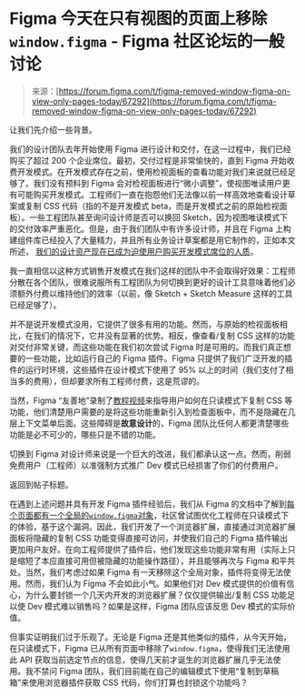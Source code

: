 <!--yml

类别：未分类

日期：2024年05月29日 12:29:43

-->

# Figma 今天在只有视图的页面上移除 `window.figma` - Figma 社区论坛的一般讨论

> 来源：[https://forum.figma.com/t/figma-removed-window-figma-on-view-only-pages-today/67292](https://forum.figma.com/t/figma-removed-window-figma-on-view-only-pages-today/67292)

让我们先介绍一些背景。

我们的设计团队去年开始使用 Figma 进行设计和交付，在这一过程中，我们已经购买了超过 200 个企业席位。最初，交付过程是非常愉快的，直到 Figma 开始收费开发模式。在开发模式存在之前，使用检视面板的查看功能对我们来说就已经足够了。我们没有预料到 Figma 会对检视面板进行“微小调整”，使视图唯读用户更有可能购买开发模式。工程师们一直在抱怨他们无法像以前一样高效地查看设计草案或复制 CSS 代码（指的不是开发模式 beta，而是开发模式之前的原始检视面板）。一些工程团队甚至询问设计师是否可以换回 Sketch，因为视图唯读模式下的交付效率严重恶化。但是，由于我们团队中有许多设计师，并且在 Figma 上构建组件库已经投入了大量精力，并且所有业务设计草案都是用它制作的，正如本文所述， [我们的设计资产现在已成为迫使用户购买开发模式席位的人质](https://medium.com/@devolve/the-coming-figma-apocalypse-nobody-is-talking-about-0d6ea29976ce#:~:text=If%20you%20don%E2%80%99t%20pay%20up%2C%20your%20designs%20are%20now%20hostage.)。

我一直相信以这种方式销售开发模式在我们这样的团队中不会取得好效果：工程师分散在各个团队，很难说服所有工程团队为何切换到更好的设计工具意味着他们必须额外付费以维持他们的效率（以前，像 Sketch + Sketch Measure 这样的工具已经足够了）。

并不是说开发模式没用，它提供了很多有用的功能。然而，与原始的检视面板相比，在我们的情况下，它并没有显著的优势。相反，像查看/复制 CSS 这样的功能对交付非常关键，而这些功能在我们初次尝试 Figma 时是可用的。而我们真正想要的一些功能，比如运行自己的 Figma 插件。Figma 只提供了我们广泛开发的插件的运行时环境，这些插件在设计模式下使用了 95% 以上的时间（我们支付了相当多的费用），但却要求所有工程师付费，这是荒谬的。

当然，Figma “友善地”录制了[教程视频](https://www.youtube.com/watch?v=t7Tk3080CyY)来指导用户如何在只读模式下复制 CSS 等功能，他们清楚用户需要的是将这些功能重新引入到检查面板中，而不是隐藏在几层上下文菜单后面。这些障碍是**故意设计**的，Figma 团队比任何人都更清楚哪些功能是必不可少的，哪些只是不错的功能。

切换到 Figma 对设计师来说是一个巨大的改进，我们都承认这一点。然而，削弱免费用户（工程师）以准强制方式推广 Dev 模式已经损害了你们的付费用户。

返回到帖子标题。

在遇到上述问题并具有开发 Figma 插件经验后，我们从 Figma 的文档中了解到[每个页面都有一个全局的`window.figma`对象](https://www.figma.com/plugin-docs/api/global-objects/#:~:text=The%20figma%20global%20object%20is%20available%20in%20every%20Figma%20window.)，社区曾试图优化工程师在只读模式下的体验，基于这个漏洞。因此，我们开发了一个浏览器扩展，直接通过浏览器扩展面板将隐藏的复制 CSS 功能变得直接可访问，并使我们自己的 Figma 插件输出更加用户友好。在向工程师提供了插件后，他们发现这些功能非常有用（实际上只是缩短了本应直接可用但被隐藏的功能操作路径），并且能够再次与 Figma 和平共处。当然，我们考虑过如果 Figma 有一天移除这个全局对象，插件将变得无法使用。然而，我们认为 Figma 不会如此小气。如果他们对 Dev 模式提供的价值有信心，为什么要封锁一个几天内开发的浏览器扩展？仅仅提供输出/复制 CSS 功能足以使 Dev 模式难以销售吗？如果是这样，Figma 团队应该反思 Dev 模式的实际价值。

但事实证明我们过于乐观了。无论是 Figma 还是其他类似的插件，从今天开始，在只读模式下，Figma 已从所有页面中移除了`window.figma`，使得我们无法使用此 API 获取当前选定节点的信息，使得几天前才诞生的浏览器扩展几乎无法使用。我不禁问 Figma 团队，我们目前能在自己的编辑模式下使用“复制到草稿箱”来使用浏览器插件获取 CSS 代码，你们打算也封锁这个功能吗？
